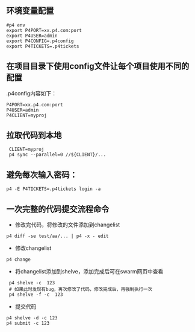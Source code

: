 ## 环境变量配置
```
#p4 env
export P4PORT=xx.p4.com:port
export P4USER=admin
export P4CONFIG=.p4config
export P4TICKETS=.p4tickets
```
## 在项目目录下使用config文件让每个项目使用不同的配置
.p4config内容如下：

```
P4PORT=xx.p4.com:port
P4USER=admin
P4CLIENT=myproj
```

## 拉取代码到本地
```
 CLIENT=myproj
 p4 sync --parallel=0 //${CLIENT}/...
```

## 避免每次输入密码：
```
p4 -E P4TICKETS=.p4tickets login -a
```

## 一次完整的代码提交流程命令
- 修改完代码，将修改的文件添加到changelist
```
p4 diff -se test/aa/... | p4 -x - edit
```

- 修改changelist
```
p4 change
```

- 将changelist添加到shelve，添加完成后可在swarm网页中查看
```
 p4 shelve -c  123
 # 如果此时发现有bug，再次修改了代码，修改完成后，再强制执行一次
 p4 shelve -f -c  123
```
- 提交代码
```
p4 shelve -d -c 123
p4 submit -c 123
```
